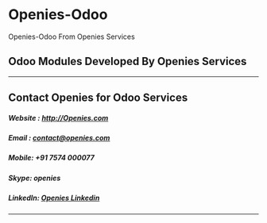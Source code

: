 # Openies-Odoo
Openies-Odoo From Openies Services

## Odoo Modules Developed By Openies Services

----------
## Contact Openies for Odoo Services

##### Website : <a href='http://openies.com'>http://Openies.com</a>
##### Email : <a href="mailto://contact@openies.com">contact@openies.com</a>
##### Mobile: +91 7574 000077
##### Skype: openies
##### LinkedIn: <a href="https://in.linkedin.com/in/openies" target="_blank" title='Openies Linkedin'>Openies Linkedin</a>
----------
